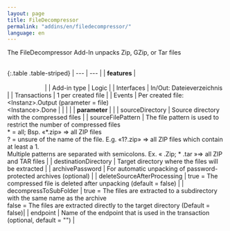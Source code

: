 ```yaml
---
layout: page
title: FileDecompressor
permalink: "addins/en/filedecompressor/"
language: en
---
```


The FileDecompressor Add-In unpacks Zip, GZip, or Tar files<br /><br />

{:.table .table-striped}
| --- | --- |
| __features__ | &nbsp;&nbsp;&nbsp;&nbsp;&nbsp;&nbsp;&nbsp;&nbsp;&nbsp;&nbsp;&nbsp;&nbsp;&nbsp;&nbsp;&nbsp;&nbsp;&nbsp;&nbsp;&nbsp;&nbsp;&nbsp;&nbsp;&nbsp;&nbsp;&nbsp;&nbsp;&nbsp;&nbsp;&nbsp;&nbsp;&nbsp;&nbsp;&nbsp;&nbsp;&nbsp;&nbsp;&nbsp;&nbsp;&nbsp;&nbsp;&nbsp;&nbsp;&nbsp;&nbsp;&nbsp;&nbsp;&nbsp;&nbsp;&nbsp;&nbsp;&nbsp;&nbsp;&nbsp;&nbsp;&nbsp;&nbsp;&nbsp;&nbsp;&nbsp;&nbsp;&nbsp;&nbsp;&nbsp;&nbsp;&nbsp;&nbsp;&nbsp;&nbsp;&nbsp;&nbsp;&nbsp;&nbsp;&nbsp;&nbsp;&nbsp;&nbsp;&nbsp;&nbsp;&nbsp;&nbsp;&nbsp;&nbsp;&nbsp;&nbsp;&nbsp;&nbsp;&nbsp;&nbsp;&nbsp;&nbsp;&nbsp;&nbsp;&nbsp;&nbsp;&nbsp;&nbsp;&nbsp;&nbsp;&nbsp;&nbsp;&nbsp;&nbsp;&nbsp;&nbsp;&nbsp;&nbsp;&nbsp;&nbsp;&nbsp;&nbsp;&nbsp;&nbsp;&nbsp;&nbsp;&nbsp;&nbsp;&nbsp;&nbsp;&nbsp;&nbsp;&nbsp;&nbsp;&nbsp;&nbsp;&nbsp;&nbsp;&nbsp;&nbsp;&nbsp;&nbsp;&nbsp;&nbsp;&nbsp;&nbsp;&nbsp;&nbsp;&nbsp;&nbsp;&nbsp;&nbsp;&nbsp;&nbsp;&nbsp;&nbsp;&nbsp;&nbsp;&nbsp;&nbsp;&nbsp; |
| Add-in type | Logic |
| Interfaces | In/Out: Dateieverzeichnis |
| Transactions | 1 per created file |
| Events | Per created file: &lt;Instanz&gt;.Output (parameter = file)<br /> &lt;Instance&gt;.Done |
| | |
| __parameter__ | |
| sourceDirectory | Source directory with the compressed files |
| sourceFilePattern | The file pattern is used to restrict the number of compressed files<br /> * = all; Bsp. «*.zip» => all ZIP files<br />? = unsure of the name of the file. E.g. «1?.zip» => all ZIP files which contain at least a 1. <br />Multiple patterns are separated with semicolons. Ex. « .Zip; * .tar »=> all ZIP and TAR files |
| destinationDirectory | 	Target directory where the files will be extracted |
| archivePassword | 	For automatic unpacking of password-protected archives (optional) |
| deleteSourceAfterProcessing | true = The compressed file is deleted after unpacking (default = false) | 
| decompressToSubFolder | true = The files are extracted to a subdirectory with the same name as the archive <br /> false = The files are extracted directly to the target directory (Default = false)|
| endpoint | Name of the endpoint that is used in the transaction (optional, default = "") |

<!-- 
### Anwendungsbeispiele 

ToDo
-->


